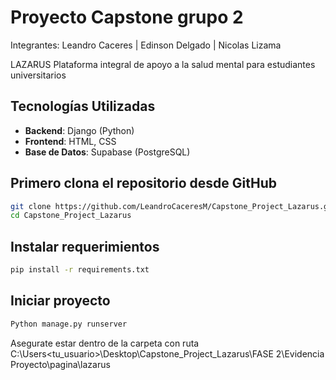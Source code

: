 # Proyecto Capstone grupo 2

Integrantes: 
   Leandro Caceres 
  | Edinson Delgado
  | Nicolas Lizama 


LAZARUS
Plataforma integral de apoyo a la salud mental para estudiantes universitarios

## Tecnologías Utilizadas

- **Backend**: Django (Python)
- **Frontend**: HTML, CSS
- **Base de Datos**: Supabase (PostgreSQL)


## Primero clona el repositorio desde GitHub

```bash
git clone https://github.com/LeandroCaceresM/Capstone_Project_Lazarus.git
cd Capstone_Project_Lazarus
```


## Instalar requerimientos

```bash
pip install -r requirements.txt
```


## Iniciar proyecto 

```bash
Python manage.py runserver
```
Asegurate estar dentro de la carpeta con ruta C:\Users\<tu_usuario>\Desktop\Capstone_Project_Lazarus\FASE 2\Evidencia Proyecto\pagina\lazarus
